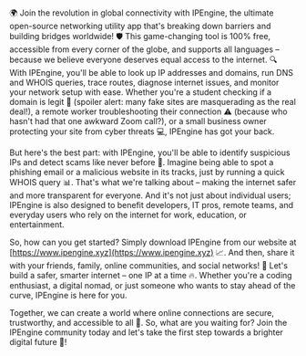 🌍 Join the revolution in global connectivity with IPEngine, the ultimate open-source networking utility app that's breaking down barriers and building bridges worldwide! 🛡️ This game-changing tool is 100% free, accessible from every corner of the globe, and supports all languages – because we believe everyone deserves equal access to the internet. 🔍 With IPEngine, you'll be able to look up IP addresses and domains, run DNS and WHOIS queries, trace routes, diagnose internet issues, and monitor your network setup with ease. Whether you're a student checking if a domain is legit 🤔 (spoiler alert: many fake sites are masquerading as the real deal!), a remote worker troubleshooting their connection ⚠️ (because who hasn't had that one awkward Zoom call?), or a small business owner protecting your site from cyber threats 💻, IPEngine has got your back.

But here's the best part: with IPEngine, you'll be able to identify suspicious IPs and detect scams like never before 🔎. Imagine being able to spot a phishing email or a malicious website in its tracks, just by running a quick WHOIS query 📊. That's what we're talking about – making the internet safer and more transparent for everyone. And it's not just about individual users; IPEngine is also designed to benefit developers, IT pros, remote teams, and everyday users who rely on the internet for work, education, or entertainment.

So, how can you get started? Simply download IPEngine from our website at [https://www.ipengine.xyz](https://www.ipengine.xyz) 📈. And then, share it with your friends, family, online communities, and social networks! 💬 Let's build a safer, smarter internet – one IP at a time 🔥. Whether you're a coding enthusiast, a digital nomad, or just someone who wants to stay ahead of the curve, IPEngine is here for you.

Together, we can create a world where online connections are secure, trustworthy, and accessible to all 🌟. So, what are you waiting for? Join the IPEngine community today and let's take the first step towards a brighter digital future 🚀!